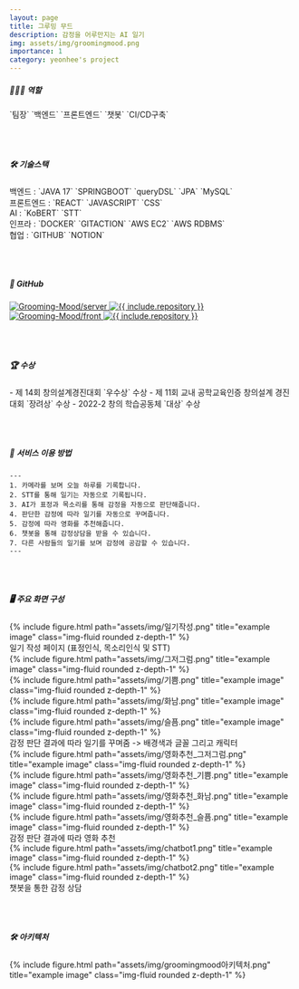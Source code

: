 ```yaml
---
layout: page
title: 그루밍 무드
description: 감정을 어루만지는 AI 일기
img: assets/img/groomingmood.png
importance: 1
category: yeonhee's project
---
```



<h5>👩🏻‍💻 역할 </h5> `팀장` `백엔드` `프론트엔드` `챗봇` `CI/CD구축`

<br/><br/>
<h5>🛠 기술스택 </h5> 
백엔드 : `JAVA 17` `SPRINGBOOT` `queryDSL` `JPA` `MySQL` <br/>
프론트엔드 :  `REACT` `JAVASCRIPT` `CSS` <br/>
AI : `KoBERT` `STT`<br/>
인프라 : `DOCKER` `GITACTION` `AWS EC2` `AWS RDBMS` <br/>
협업 : `GITHUB` `NOTION`

<br/><br/>
<h5>📌 GitHub</h5>
<div class="row">
<div class="repo p-2 text-center">
  <a href="https://github.com/Grooming-Mood/server">
    <img class="repo-img-light w-100" alt="Grooming-Mood/server" src="https://github-readme-stats.vercel.app/api/pin/?username=Grooming-Mood&repo=server&theme={{ site.repo_theme_light }}&show_owner=true">
    <img class="repo-img-dark w-100" alt="{{ include.repository }}" src="https://github-readme-stats.vercel.app/api/pin/?username=Grooming-Mood&repo=server&theme={{ site.repo_theme_dark }}&show_owner=true">
  </a>
  </div>
  <div class="repo p-2 text-center">
  <a href="https://github.com/Grooming-Mood/front">
    <img class="repo-img-light w-100" alt="Grooming-Mood/front" src="https://github-readme-stats.vercel.app/api/pin/?username=Grooming-Mood&repo=front&theme={{ site.repo_theme_dark }}&show_owner=true">
    <img class="repo-img-dark w-100" alt="{{ include.repository }}" src="https://github-readme-stats.vercel.app/api/pin/?username=Grooming-Mood&repo=front&theme={{ site.repo_theme_dark }}&show_owner=true">
  </a>
  </div>
</div>

<br/><br/>
<h5>🏆 수상</h5>
- 제 14회 창의설계경진대회 `우수상` 수상
- 제 11회 교내 공학교육인증 창의설계 경진대회 `장려상` 수상
- 2022-2 창의 학습공동체 `대상` 수상

<br/><br/>
<h5>📌 서비스 이용 방법</h5>

    ---
    1. 카메라를 보며 오늘 하루를 기록합니다.
    2. STT를 통해 일기는 자동으로 기록됩니다.
    3. AI가 표정과 목소리를 통해 감정을 자동으로 판단해줍니다.
    4. 판단한 감정에 따라 일기를 자동으로 꾸며줍니다.
    5. 감정에 따라 영화를 추천해줍니다.
    6. 챗봇을 통해 감정상담을 받을 수 있습니다.
    7. 다른 사람들의 일기를 보며 감정에 공감할 수 있습니다.
    ---

<br/><br/>

<h5>🖥️ 주요 화면 구성</h5>

<div class="row">
    <div class="col-sm mt-3 mt-md-0">
        {% include figure.html path="assets/img/일기작성.png" title="example image" class="img-fluid rounded z-depth-1" %}
    </div>
</div>
<div class="caption">
    일기 작성 페이지 (표정인식, 목소리인식 및 STT)
</div>

<div class="row">
    <div class="col-sm mt-4 mt-md-0">
        {% include figure.html path="assets/img/그저그럼.png" title="example image" class="img-fluid rounded z-depth-1" %}
    </div>
    <div class="col-sm mt-4 mt-md-0">
        {% include figure.html path="assets/img/기쁨.png" title="example image" class="img-fluid rounded z-depth-1" %}
    </div>
    <div class="col-sm mt-4 mt-md-0">
        {% include figure.html path="assets/img/화남.png" title="example image" class="img-fluid rounded z-depth-1" %}
    </div>
    <div class="col-sm mt-4 mt-md-0">
        {% include figure.html path="assets/img/슬픔.png" title="example image" class="img-fluid rounded z-depth-1" %}
    </div>
</div>
<div class="caption">
    감정 판단 결과에 따라 일기를 꾸며줌 -> 배경색과 글꼴 그리고 캐릭터
</div>

<div class="row">
    <div class="col-sm mt-4 mt-md-0">
        {% include figure.html path="assets/img/영화추천_그저그럼.png" title="example image" class="img-fluid rounded z-depth-1" %}
    </div>
    <div class="col-sm mt-4 mt-md-0">
        {% include figure.html path="assets/img/영화추천_기쁨.png" title="example image" class="img-fluid rounded z-depth-1" %}
    </div>
    <div class="col-sm mt-4 mt-md-0">
        {% include figure.html path="assets/img/영화추천_화남.png" title="example image" class="img-fluid rounded z-depth-1" %}
    </div>
    <div class="col-sm mt-4 mt-md-0">
        {% include figure.html path="assets/img/영화추천_슬픔.png" title="example image" class="img-fluid rounded z-depth-1" %}
    </div>
</div>
<div class="caption">
    감정 판단 결과에 따라 영화 추천
</div>



<div class="row justify-content-sm-center">
    <div class="col-sm-8 mt-2 mt-md-0">
        {% include figure.html path="assets/img/chatbot1.png" title="example image" class="img-fluid rounded z-depth-1" %}
    </div>
    <div class="col-sm-4 mt-2 mt-md-0">
        {% include figure.html path="assets/img/chatbot2.png" title="example image" class="img-fluid rounded z-depth-1" %}
    </div>
</div>
<div class="caption">
    챗봇을 통한 감정 상담
</div>

<br/><br/>
<h5>🛠️ 아키텍처</h5>
<div class="row">
    <div class="col-sm mt-4 mt-md-0">
        {% include figure.html path="assets/img/groomingmood아키텍처.png" title="example image" class="img-fluid rounded z-depth-1" %}
    </div>
</div>
